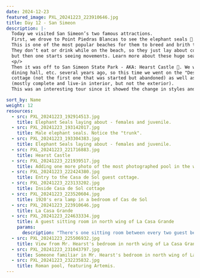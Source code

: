 ```yaml
---
date: 2024-12-23
featured_image: PXL_20241223_223910646.jpg
title: Day 12 - San Simeon
description: |-
  Today we visited San Simeon’s two famous attractions.
  First, we drove to Point Piedras Blancas to see the elephant seals 🦭. 
  This is one of the most popular beaches for them to breed and brith their pups - over 4,000 births per year on this beach! 
  They don’t eat or drink while on the beach, so they just lay about conserving energy; they look dead at first, 
  but then one starts seeing movements. Learn more about these huge seals at https://elephantseal.org/
  <p/>
  Then it was off to San Simeon State Park - AKA: Hearst Castle 🏰. We were here for the typical starter tour or the grand entry,
  dining hall, etc. several years ago, so this time we went on the "Designing the Dream" tour which showcased the oldest completed 
  cottage (not the first one that was started but abandoned) as well as the newest wing of Casa Grande 
  (mostly complete and live-in interior, but not the exterior). 
  This was an interesting tour since it showed the change in styles and interests through the three decades.

sort_by: Name
weight: 12
resources:
  - src: PXL_20241223_192914513.jpg
    title: Elephant Seals laying about - females and juvenile.
  - src: PXL_20241223_193142017.jpg
    title: Male elephant seals. Notice the "trunk".
  - src: PXL_20241223_193304383.jpg
    title: Elephant Seals laying about - females and juvenile.
  - src: PXL_20241223_221716883.jpg
    title: Hearst Castle
  - src: PXL_20241223_221939517.jpg
    title: Adding one more photo of the most photographed pool in the world.
  - src: PXL_20241223_222424380.jpg
    title: Entry to the Casa de Sol guest cottage.
  - src: PXL_20241223_223133202.jpg
    title: Inside Casa de Sol cottage
  - src: PXL_20241223_223520604.jpg
    title: 1920's era lamp in a bedroom of Cas de Sol
  - src: PXL_20241223_223910646.jpg
    title: La Casa Grande
  - src: PXL_20241223_224633334.jpg
    title: A guest sitting room in north wing of La Casa Grande
    params:
      description: "There's one sitting room between every two guest bedrooms"
  - src: PXL_20241223_225506932.jpg
    title: View from Mr. Hearst's bedroom in north wing of La Casa Grande
  - src: PXL_20241223_231043797.jpg
    title: Someone familiar in Mr. Hearst's bedroom in north wing of La Casa Grande. 🫢
  - src: PXL_20241223_232235832.jpg
    title: Roman pool, featuring Artemis.
---
```

